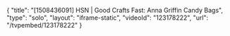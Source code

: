 {
    "title": "[1508436091] HSN | Good Crafts Fast: Anna Griffin Candy Bags",
    "type": "solo",
    "layout": "iframe-static",
    "videoId": "123178222",
    "url": "\/tvpembed\/123178222"
}